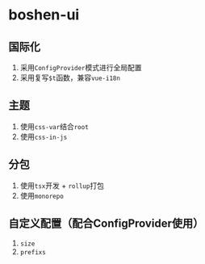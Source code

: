 # boshen-ui


## 国际化
1. 采用`ConfigProvider`模式进行全局配置
2. 采用复写`$t`函数，兼容`vue-i18n`
## 主题
1. 使用`css-var`结合`root`
2. 使用`css-in-js`
## 分包
1. 使用`tsx`开发 + `rollup`打包
2. 使用`monorepo`

## 自定义配置（配合ConfigProvider使用）

1. `size`
2. `prefixs`